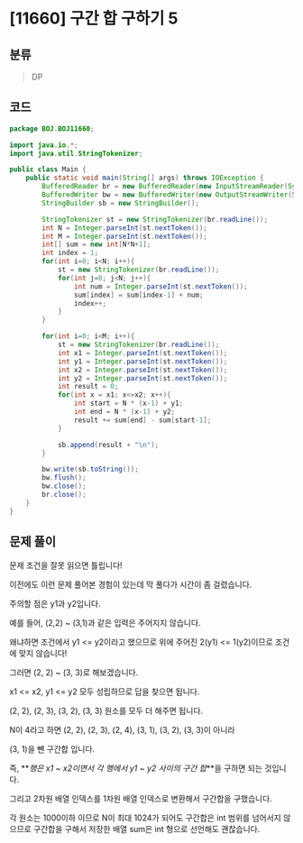 # [11660] 구간 합 구하기 5

## 분류

> DP

## 코드

```java
package BOJ.BOJ11660;

import java.io.*;
import java.util.StringTokenizer;

public class Main {
    public static void main(String[] args) throws IOException {
        BufferedReader br = new BufferedReader(new InputStreamReader(System.in));
        BufferedWriter bw = new BufferedWriter(new OutputStreamWriter(System.out));
        StringBuilder sb = new StringBuilder();

        StringTokenizer st = new StringTokenizer(br.readLine());
        int N = Integer.parseInt(st.nextToken());
        int M = Integer.parseInt(st.nextToken());
        int[] sum = new int[N*N+1];
        int index = 1;
        for(int i=0; i<N; i++){
            st = new StringTokenizer(br.readLine());
            for(int j=0; j<N; j++){
                int num = Integer.parseInt(st.nextToken());
                sum[index] = sum[index-1] + num;
                index++;
            }
        }

        for(int i=0; i<M; i++){
            st = new StringTokenizer(br.readLine());
            int x1 = Integer.parseInt(st.nextToken());
            int y1 = Integer.parseInt(st.nextToken());
            int x2 = Integer.parseInt(st.nextToken());
            int y2 = Integer.parseInt(st.nextToken());
            int result = 0;
            for(int x = x1; x<=x2; x++){
                int start = N * (x-1) + y1;
                int end = N * (x-1) + y2;
                result += sum[end] - sum[start-1];
            }

            sb.append(result + "\n");
        }

        bw.write(sb.toString());
        bw.flush();
        bw.close();
        br.close();
    }
}
```

## 문제 풀이

문제 조건을 잘못 읽으면 틀립니다!

이전에도 이런 문제 풀어본 경험이 있는데 막 풀다가
시간이 좀 걸렸습니다.

주의할 점은 y1과 y2입니다.

예를 들어, (2,2) ~ (3,1)과 같은 입력은 주어지지 않습니다.

왜냐하면 조건에서 y1 <= y2이라고 했으므로 위에 주어진 2(y1) <= 1(y2)이므로 조건에 맞지 않습니다!

그러면 (2, 2) ~ (3, 3)로 해보겠습니다.

x1 <= x2, y1 <= y2 모두 성립하므로 답을 찾으면 됩니다.

(2, 2), (2, 3), (3, 2), (3, 3) 원소를 모두 더 해주면 됩니다.

N이 4라고 하면 (2, 2), (2, 3), (2, 4), (3, 1), (3, 2), (3, 3)이 아니라

(3, 1)을 뺀 구간합 입니다.

즉, **_행은 x1 ~ x2이면서 각 행에서 y1 ~ y2 사이의 구간 합_**을 구하면 되는 것입니다.

그리고 2차원 배열 인덱스를 1차원 배열 인덱스로 변환해서 구간합을 구했습니다.

각 원소는 1000이하 이므로 N이 최대 1024가 되어도 구간합은 int 범위를 넘어서지 않으므로 구간합을 구해서 저장한 배열 sum은 int 형으로 선언해도 괜찮습니다.
